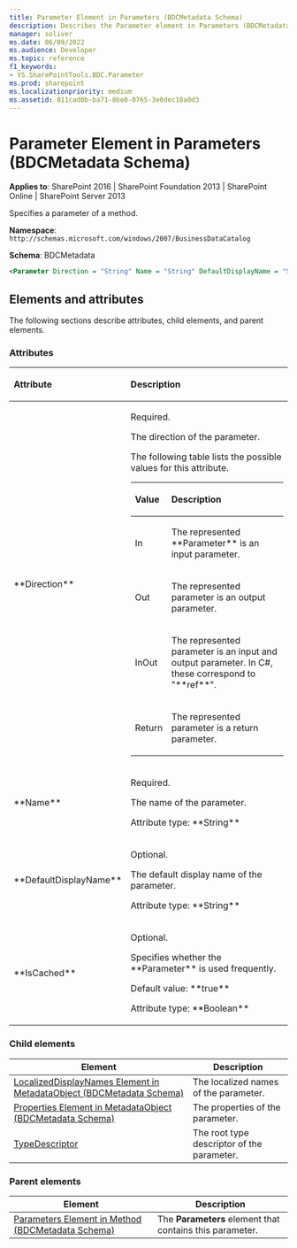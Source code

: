 ```yaml
---
title: Parameter Element in Parameters (BDCMetadata Schema)
description: Describes the Parameter element in Parameters (BDCMetadata Schema) and provides the elements and attributes.
manager: soliver
ms.date: 06/09/2022
ms.audience: Developer
ms.topic: reference
f1_keywords:
- VS.SharePointTools.BDC.Parameter
ms.prod: sharepoint
ms.localizationpriority: medium
ms.assetid: 811cad0b-ba71-8be0-0765-3e0dec18a0d3
---
```


# Parameter Element in Parameters (BDCMetadata Schema)

**Applies to**: SharePoint 2016 | SharePoint Foundation 2013 | SharePoint Online | SharePoint Server 2013

Specifies a parameter of a method.

**Namespace**: `http://schemas.microsoft.com/windows/2007/BusinessDataCatalog`

**Schema**: BDCMetadata

```XML
<Parameter Direction = "String" Name = "String" DefaultDisplayName = "String" IsCached = "Boolean"> </Parameter>
```

## Elements and attributes

The following sections describe attributes, child elements, and parent elements.

### Attributes

<table>
<colgroup>
<col width="20%" />
<col width="80%" />
</colgroup>
<thead>
<tr class="header">
<th align="left"><p>Attribute</p></th>
<th align="left"><p>Description</p></th>
</tr>
</thead>
<tbody>
<tr class="odd">
<td align="left"><p>**Direction**</p></td>
<td align="left"><p>Required.</p>
<p>The direction of the parameter.</p>
<p>The following table lists the possible values for this attribute.</p>
<div class="tableSection">
<table>
<colgroup>
<col width="20%" />
<col width="80%" />
</colgroup>
<thead>
<tr class="header">
<th align="left"><p>Value</p></th>
<th align="left"><p>Description</p></th>
</tr>
</thead>
<tbody>
<tr class="odd">
<td align="left"><p>In</p></td>
<td align="left"><p>The represented **Parameter** is an input parameter.</p></td>
</tr>
<tr class="even">
<td align="left"><p>Out</p></td>
<td align="left"><p>The represented parameter is an output parameter.</p></td>
</tr>
<tr class="odd">
<td align="left"><p>InOut</p></td>
<td align="left"><p>The represented parameter is an input and output parameter. In C#, these correspond to "**ref**".</p></td>
</tr>
<tr class="even">
<td align="left"><p>Return</p></td>
<td align="left"><p>The represented parameter is a return parameter.</p></td>
</tr>
</tbody>
</table>
</div></td>
</tr>
<tr class="even">
<td align="left"><p>**Name**</p></td>
<td align="left"><p>Required.</p>
<p>The name of the parameter.</p>
<p>Attribute type: **String**</p></td>
</tr>
<tr class="odd">
<td align="left"><p>**DefaultDisplayName**</p></td>
<td align="left"><p>Optional.</p>
<p>The default display name of the parameter.</p>
<p>Attribute type: **String**</p></td>
</tr>
<tr class="even">
<td align="left"><p>**IsCached**</p></td>
<td align="left"><p>Optional.</p>
<p>Specifies whether the **Parameter** is used frequently.</p>
<p>Default value: **true**</p>
<p>Attribute type: **Boolean**</p></td>
</tr>
</tbody>
</table>

### Child elements

  
| Element | Description |
| --- | --- |
| [LocalizedDisplayNames Element in MetadataObject (BDCMetadata Schema)](localizeddisplaynames-element-in-metadataobject-bdcmetadata-schema.md) | The localized names of the parameter. |
| [Properties Element in MetadataObject (BDCMetadata Schema)](properties-element-in-metadataobject-bdcmetadata-schema.md) | The properties of the parameter. |
| [TypeDescriptor](typedescriptor-element-bdcmetadata-schema.md) | The root type descriptor of the parameter. |

### Parent elements

  
| Element | Description |
| --- | --- |
| [Parameters Element in Method (BDCMetadata Schema)](parameters-element-in-method-bdcmetadata-schema.md) | The **Parameters** element that contains this parameter. |








